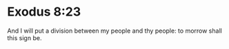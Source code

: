 # Exodus 8:23

And I will put a division between my people and thy people: to morrow shall this sign be.